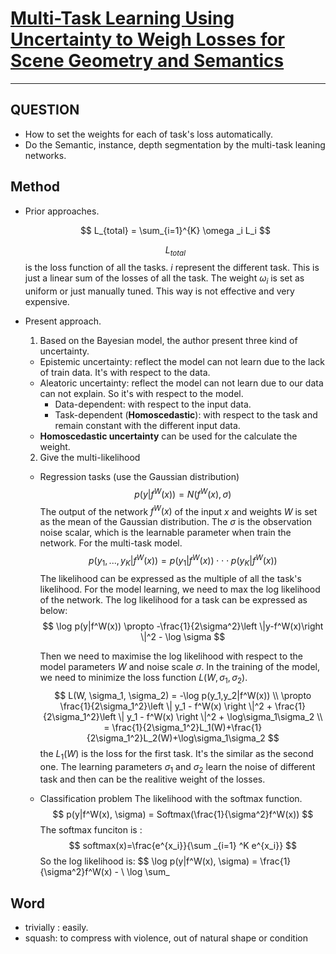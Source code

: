 # [Multi-Task Learning Using Uncertainty to Weigh Losses for Scene Geometry and Semantics](https://arxiv.org/abs/1705.07115)

------

## QUESTION  
* How to set the weights for each of task's loss automatically.
* Do the Semantic, instance, depth segmentation by the multi-task leaning networks.
## Method
- Prior approaches.

    $$
    L_{total} = \sum_{i=1}^{K} \omega _i L_i
    $$

    $$ L_{total} $$ is the loss function of all the tasks. $i$ represent the different task. This is just a linear sum of the losses of all the task. The weight $\omega _i$ is set as uniform or just manually tuned. This way is not effective and very expensive.  
  
- Present approach.
	1. Based on the Bayesian model, the author present three kind of uncertainty.
	* Epistemic uncertainty: reflect the model can not learn due to the lack of train data. It's with respect to the data.
	* Aleatoric uncertainty: reflect the model can not learn due to our data can not explain. So it's with respect to the model.
	    * Data-dependent: with respect to the input data.
	    * Task-dependent (**Homoscedastic**): with respect to the task and remain constant with the different input data. 
	* **Homoscedastic uncertainty** can be used for the calculate the weight.
	2. Give the multi-likelihood
	* Regression tasks (use the Gaussian distribution)
		$$
		p(y|f^{W}(x)) = N(f^W(x), \sigma) 
		$$
		The output of the network $f^W(x)$ of the input $x$ and weights $W$ is set as the mean of the Gaussian distribution. The $\sigma$ is the observation noise scalar, which is the learnable parameter when train the network.
		For the multi-task model. 
		$$
		p(y_1,...,y_K|f^W(x)) = p(y_1|f^W(x))\cdot \cdot \cdot p(y_K|f^W(x)) 
		$$
		The likelihood can be expressed as the multiple of all the task's likelihood.
		For the model learning, we need to max the log likelihood of the network. The log likelihood for a task can be expressed as below:
		$$
		\log p(y|f^W(x)) \propto -\frac{1}{2\sigma^2}\left \|y-f^W(x)\right \|^2 - \log \sigma
		$$
		
		Then we need to maximise the log likelihood with respect to the model parameters $W$ and noise scale $\sigma$.
		In the training of the model, we need to minimize the loss function $L(W, \sigma_1, \sigma_2)$.
		$$
		L(W, \sigma_1, \sigma_2) = -\log p(y_1,y_2|f^W(x)) \\
		\propto \frac{1}{2\sigma_1^2}\left \| y_1 - f^W(x) \right \|^2 + 
		\frac{1}{2\sigma_1^2}\left \| y_1 - f^W(x) \right \|^2 + \log\sigma_1\sigma_2 \\
		= \frac{1}{2\sigma_1^2}L_1(W)+\frac{1}{2\sigma_1^2}L_2(W)+\log\sigma_1\sigma_2
		$$
		the $L_1(W)$ is the loss for the first task. It's the similar as the second one.
		The learning parameters $\sigma_1$ and $\sigma_2$ learn the noise of different task and then can be the realitive weight of the losses. 
	* Classification problem
	The likelihood with the softmax function.
	$$
	p(y|f^W(x), \sigma) = Softmax(\frac{1}{\sigma^2}f^W(x))
	$$
	The softmax funciton is :
	$$
	softmax(x)=\frac{e^{x_i}}{\sum _{i=1} ^K e^{x_i}}
	$$
	So the log likelihood is:
	$$
	\log p(y|f^W(x), \sigma) = \frac{1}{\sigma^2}f^W(x) - \\
	\log \sum_
	
		
		
		
		






## Word
- trivially : easily.
- squash: to compress with violence, out of natural shape or condition

​	
​		
​	



